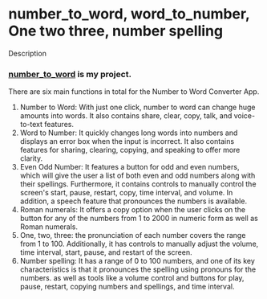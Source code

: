 # number_to_word, word_to_number, One two three, number spelling

Description
### [number_to_word](https://github.com/sachaparakenil/number_to_word) is my project.

There are six main functions in total for the Number to Word Converter App.
1.	Number to Word: With just one click, number to word can change huge amounts into words. It also contains share, clear, copy, talk, and voice-to-text features.
2.	Word to Number: It quickly changes long words into numbers and displays an error box when the input is incorrect. It also contains features for sharing, clearing, copying, and speaking to offer more clarity.
3.	Even Odd Number: It features a button for odd and even numbers, which will give the user a list of both even and odd numbers along with their spellings. Furthermore, it contains controls to manually control the screen's start, pause, restart, copy, time interval, and volume. In addition, a speech feature that pronounces the numbers is available.
4.	Roman numerals: It offers a copy option when the user clicks on the button for any of the numbers from 1 to 2000 in numeric form as well as Roman numerals.
5.	One, two, three: the pronunciation of each number covers the range from 1 to 100. Additionally, it has controls to manually adjust the volume, time interval, start, pause, and restart of the screen.
6.	Number spelling: It has a range of 0 to 100 numbers, and one of its key characteristics is that it pronounces the spelling using pronouns for the numbers. as well as tools like a volume control and buttons for play, pause, restart, copying numbers and spellings, and time interval.

